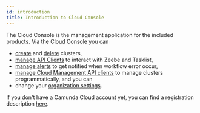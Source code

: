 ```yaml
---
id: introduction
title: Introduction to Cloud Console
---
```


The Cloud Console is the management application for the included products. Via the Cloud Console you can

- [create](./manage-clusters/create-cluster.md) and [delete](./manage-clusters/delete-cluster.md) clusters,
- [manage API Clients](./manage-clusters/manage-api-clients.md) to interact with Zeebe and Tasklist,
- [manage alerts](./manage-clusters/manage-alerts.md) to get notified when workflow error occur,
- [manage Cloud Management API clients](./manage-organization/manage-cloud-management-api-clients.md) to manage clusters programmatically, and you can
- change your [organization settings](./manage-organization/organization-settings.md).

If you don't have a Camunda Cloud account yet, you can find a registration description [here](../../guides/getting-started/create-camunda-cloud-account.md).
